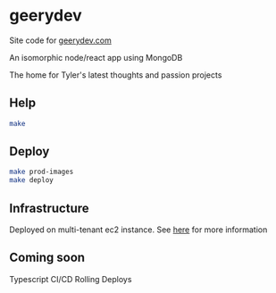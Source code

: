 # geerydev
Site code for [geerydev.com](https://www.geerydev.com/)

An isomorphic node/react app using MongoDB

The home for Tyler's latest thoughts and passion projects

## Help
```bash
make
```

## Deploy
```bash
make prod-images
make deploy
```

## Infrastructure
Deployed on multi-tenant ec2 instance. See [here](https://github.com/tylergeery/app_deploy) for more information

## Coming soon
Typescript
CI/CD
Rolling Deploys
